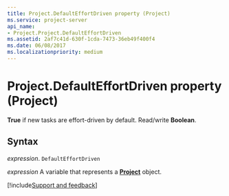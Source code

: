 ```yaml
---
title: Project.DefaultEffortDriven property (Project)
ms.service: project-server
api_name:
- Project.Project.DefaultEffortDriven
ms.assetid: 2af7c41d-630f-1cda-7473-36eb49f400f4
ms.date: 06/08/2017
ms.localizationpriority: medium
---
```



# Project.DefaultEffortDriven property (Project)

 **True** if new tasks are effort-driven by default. Read/write **Boolean**.


## Syntax

_expression_. `DefaultEffortDriven`

_expression_ A variable that represents a **[Project](project.project.md)** object.

[!include[Support and feedback](~/includes/feedback-boilerplate.md)]